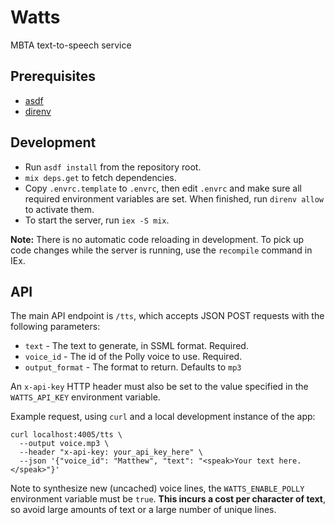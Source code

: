 # Watts

MBTA text-to-speech service

## Prerequisites

* [asdf](https://asdf-vm.com/)
* [direnv](https://direnv.net/)

## Development

* Run `asdf install` from the repository root.
* `mix deps.get` to fetch dependencies.
* Copy `.envrc.template` to `.envrc`, then edit `.envrc` and make sure all
  required environment variables are set. When finished, run `direnv allow` to
  activate them.
* To start the server, run `iex -S mix`.

**Note:** There is no automatic code reloading in development. To pick up code
changes while the server is running, use the `recompile` command in IEx.

## API

The main API endpoint is `/tts`, which accepts JSON POST requests with the
following parameters:
* `text` - The text to generate, in SSML format. Required.
* `voice_id` - The id of the Polly voice to use. Required.
* `output_format` - The format to return. Defaults to `mp3`

An `x-api-key` HTTP header must also be set to the value specified in the
`WATTS_API_KEY` environment variable.

Example request, using `curl` and a local development instance of the app:

    curl localhost:4005/tts \
      --output voice.mp3 \
      --header "x-api-key: your_api_key_here" \
      --json '{"voice_id": "Matthew", "text": "<speak>Your text here.</speak>"}'

Note to synthesize new (uncached) voice lines, the `WATTS_ENABLE_POLLY`
environment variable must be `true`. **This incurs a cost per character of
text**, so avoid large amounts of text or a large number of unique lines.
